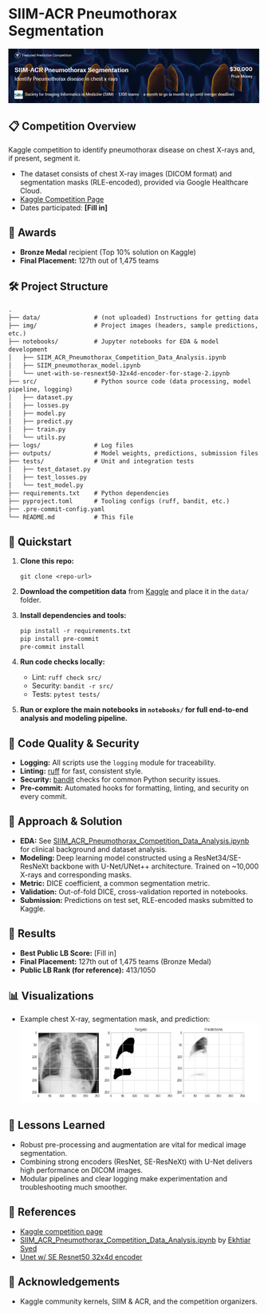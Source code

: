 # SIIM-ACR Pneumothorax Segmentation

<img src="img/header.png" alt="SIIM-ACR Pneumothorax Header">

## 📋 Competition Overview

Kaggle competition to identify pneumothorax disease on chest X-rays and, if present, segment it.

- The dataset consists of chest X-ray images (DICOM format) and segmentation masks (RLE-encoded), provided via Google Healthcare Cloud.
- [Kaggle Competition Page](https://www.kaggle.com/competitions/siim-acr-pneumothorax-segmentation)
- Dates participated: **[Fill in]**

## 🏅 Awards

- **Bronze Medal** recipient (Top 10% solution on Kaggle)
- **Final Placement:** 127th out of 1,475 teams

## 🛠️ Project Structure

```
.
├── data/               # (not uploaded) Instructions for getting data
├── img/                # Project images (headers, sample predictions, etc.)
├── notebooks/          # Jupyter notebooks for EDA & model development
│   ├── SIIM_ACR_Pneumothorax_Competition_Data_Analysis.ipynb
│   ├── SIIM_pneumothorax_model.ipynb
│   └── unet-with-se-resnext50-32x4d-encoder-for-stage-2.ipynb
├── src/                # Python source code (data processing, model pipeline, logging)
│   ├── dataset.py
│   ├── losses.py
│   ├── model.py
│   ├── predict.py
│   ├── train.py
│   └── utils.py
├── logs/               # Log files
├── outputs/            # Model weights, predictions, submission files
├── tests/              # Unit and integration tests
│   ├── test_dataset.py
│   ├── test_losses.py
│   └── test_model.py
├── requirements.txt    # Python dependencies
├── pyproject.toml      # Tooling configs (ruff, bandit, etc.)
├── .pre-commit-config.yaml
└── README.md           # This file
```

## 🚀 Quickstart

1. **Clone this repo:**  
   ```
   git clone <repo-url>
   ```

2. **Download the competition data** from [Kaggle](https://www.kaggle.com/competitions/siim-acr-pneumothorax-segmentation/data) and place it in the `data/` folder.

3. **Install dependencies and tools:**  
   ```
   pip install -r requirements.txt
   pip install pre-commit
   pre-commit install
   ```

4. **Run code checks locally:**  
   - Lint: `ruff check src/`
   - Security: `bandit -r src/`
   - Tests: `pytest tests/`

5. **Run or explore the main notebooks in `notebooks/` for full end-to-end analysis and modeling pipeline.**

## 🧹 Code Quality & Security

- **Logging:** All scripts use the `logging` module for traceability.
- **Linting:** [ruff](https://github.com/astral-sh/ruff) for fast, consistent style.
- **Security:** [bandit](https://github.com/PyCQA/bandit) checks for common Python security issues.
- **Pre-commit:** Automated hooks for formatting, linting, and security on every commit.

## 📝 Approach & Solution

- **EDA:** See [SIIM_ACR_Pneumothorax_Competition_Data_Analysis.ipynb](notebooks/SIIM_ACR_Pneumothorax_Competition_Data_Analysis.ipynb) for clinical background and dataset analysis.
- **Modeling:** Deep learning model constructed using a ResNet34/SE-ResNeXt backbone with U-Net/UNet++ architecture. Trained on ~10,000 X-rays and corresponding masks.
- **Metric:** DICE coefficient, a common segmentation metric.
- **Validation:** Out-of-fold DICE, cross-validation reported in notebooks.
- **Submission:** Predictions on test set, RLE-encoded masks submitted to Kaggle.

## 🏅 Results

- **Best Public LB Score:** [Fill in]
- **Final Placement:** 127th out of 1,475 teams (Bronze Medal)
- **Public LB Rank (for reference):** 413/1050

## 📊 Visualizations

- Example chest X-ray, segmentation mask, and prediction:  
  <img src="img/predictions.png" alt="X-ray Predictions">

## 🤔 Lessons Learned

- Robust pre-processing and augmentation are vital for medical image segmentation.
- Combining strong encoders (ResNet, SE-ResNeXt) with U-Net delivers high performance on DICOM images.
- Modular pipelines and clear logging make experimentation and troubleshooting much smoother.

## 📃 References

- [Kaggle competition page](https://www.kaggle.com/competitions/siim-acr-pneumothorax-segmentation)
- [SIIM_ACR_Pneumothorax_Competition_Data_Analysis.ipynb](notebooks/SIIM_ACR_Pneumothorax_Competition_Data_Analysis.ipynb) by [Ekhtiar Syed](https://www.kaggle.com/ekhtiar)
- [Unet w/ SE Resnet50 32x4d encoder](notebooks/unet-with-se-resnext50-32x4d-encoder-for-stage-2.ipynb)

## 🙏 Acknowledgements

- Kaggle community kernels, SIIM & ACR, and the competition organizers.
